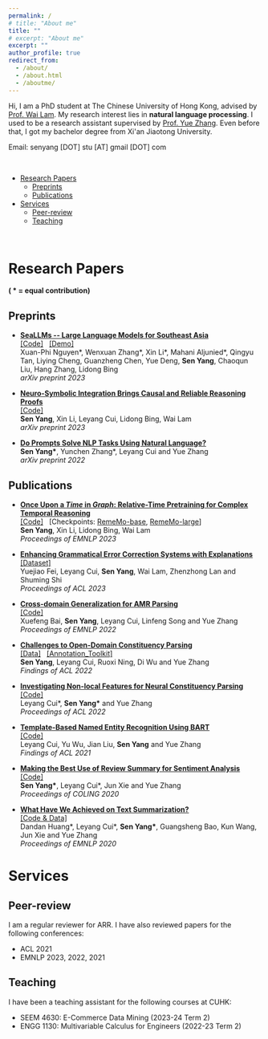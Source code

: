 ```yaml
---
permalink: /
# title: "About me"
title: ""
# excerpt: "About me"
excerpt: ""
author_profile: true
redirect_from: 
  - /about/
  - /about.html
  - /aboutme/
---
```




Hi, I am a PhD student at The Chinese University of Hong Kong, advised by [Prof. Wai Lam](https://www.se.cuhk.edu.hk/people/academic-staff/prof-lam-wai/). My research interest lies in **natural language processing**. I used to be a research assistant supervised by [Prof. Yue Zhang](https://frcchang.github.io/). Even before that, I got my bachelor degree from Xi'an Jiaotong University.


Email: senyang [DOT] stu [AT] gmail [DOT] com

&nbsp;  


- [Research Papers](#research-papers)
  - [Preprints](#preprints)
  - [Publications](#publications)
- [Services](#services)
  - [Peer-review](#peer-review)
  - [Teaching](#teaching)
  
  
&nbsp;  
  
<!-- &nbsp;   -->


  

# Research Papers  
**( * = equal contribution)**  


## Preprints

  * [**SeaLLMs -- Large Language Models for Southeast Asia**](https://arxiv.org/abs/2312.00738)  \
    [[Code]](https://github.com/DAMO-NLP-SG/SeaLLMs) &nbsp; [[Demo]](https://huggingface.co/SeaLLMs/SeaLLM-13B-Chat) \
    Xuan-Phi Nguyen\*, Wenxuan Zhang\*, Xin Li\*, Mahani Aljunied\*, Qingyu Tan, Liying Cheng, Guanzheng Chen, Yue Deng, **Sen Yang**, Chaoqun Liu, Hang Zhang, Lidong Bing \
    *arXiv preprint 2023* 

  * [**Neuro-Symbolic Integration Brings Causal and Reliable Reasoning Proofs**](https://arxiv.org/abs/2311.09802)  \
    [[Code]](https://github.com/DAMO-NLP-SG/CaRing) \
    **Sen Yang**, Xin Li, Leyang Cui, Lidong Bing, Wai Lam \
    *arXiv preprint 2023* 

  * [**Do Prompts Solve NLP Tasks Using Natural Language?**](https://arxiv.org/abs/2203.00902)  \
  **Sen Yang\***, Yunchen Zhang\*, Leyang Cui and Yue Zhang \
  *arXiv preprint 2022* 


## Publications

* [**Once Upon a *Time* in *Graph*: Relative-Time Pretraining for Complex Temporal Reasoning**](https://arxiv.org/abs/2310.14709) \
  [[Code]](https://github.com/DAMO-NLP-SG/RemeMo) &nbsp; [Checkpoints: [RemeMo-base](https://huggingface.co/DAMO-NLP-SG/rememo-base), [RemeMo-large](https://huggingface.co/DAMO-NLP-SG/rememo-large)] \
  **Sen Yang**, Xin Li, Lidong Bing, Wai Lam \
  *Proceedings of EMNLP 2023*

* [**Enhancing Grammatical Error Correction Systems with Explanations**](https://aclanthology.org/2023.acl-long.413/) \
  [[Dataset]](https://github.com/lorafei/Explainable_GEC) \
  Yuejiao Fei, Leyang Cui, **Sen Yang**, Wai Lam, Zhenzhong Lan and Shuming Shi \
  *Proceedings of ACL 2023*

* [**Cross-domain Generalization for AMR Parsing**](https://aclanthology.org/2022.emnlp-main.749/) \
  [[Code]](https://github.com/goodbai-nlp/AMR-DomainAdaptation) \
  Xuefeng Bai, **Sen Yang**, Leyang Cui, Linfeng Song and Yue Zhang \
  *Proceedings of EMNLP 2022*

* [**Challenges to Open-Domain Constituency Parsing**](https://aclanthology.org/2022.findings-acl.11/) \
  [[Data]](https://github.com/RingoS/multi-domain-parsing-analysis) &nbsp;  [[Annotation_Toolkit]](https://github.com/Nealcly/AnnoCons) \
  **Sen Yang**, Leyang Cui, Ruoxi Ning, Di Wu and Yue Zhang \
  *Findings of ACL 2022* 

* [**Investigating Non-local Features for Neural Constituency Parsing**](https://aclanthology.org/2022.acl-long.146/)  \
[[Code]](https://github.com/RingoS/nfc-parser) \
  Leyang Cui\*, **Sen Yang\*** and Yue Zhang \
  *Proceedings of ACL 2022* 

* [**Template-Based Named Entity Recognition Using BART**](https://aclanthology.org/2021.findings-acl.161) \
[[Code]](https://github.com/Nealcly/templateNER) \
  Leyang Cui, Yu Wu, Jian Liu, **Sen Yang** and Yue Zhang \
  *Findings of ACL 2021* 

* [**Making the Best Use of Review Summary for Sentiment Analysis**](https://www.aclweb.org/anthology/2020.coling-main.15) \
[[Code]](https://github.com/RingoS/sentiment-review-summary) \
  **Sen Yang\***, Leyang Cui\*, Jun Xie and Yue Zhang \
  *Proceedings of COLING 2020* 

* [**What Have We Achieved on Text Summarization?**](https://www.aclweb.org/anthology/2020.emnlp-main.33)  \
[[Code & Data]](https://github.com/hddbang/PolyTope) \
  Dandan Huang\*, Leyang Cui\*, **Sen Yang\***, Guangsheng Bao, Kun Wang, Jun Xie and Yue Zhang \
  *Proceedings of EMNLP 2020* 


# Services

## Peer-review
I am a regular reviewer for ARR. I have also reviewed papers for the following conferences:
* ACL 2021
* EMNLP 2023, 2022, 2021

## Teaching
I have been a teaching assistant for the following courses at CUHK:
* SEEM 4630: E-Commerce Data Mining (2023-24 Term 2)
* ENGG 1130: Multivariable Calculus for Engineers (2022-23 Term 2)



<!-- # Publications

## Published

  ( * indicates equal contribution)


* **Challenges to Open-Domain Constituency Parsing** \
  in Findings of ACL, 2022 \
  **Sen Yang**, Leyang Cui, Ruoxi Ning, Di Wu and Yue Zhang

* **Investigating Non-local Features for Neural Constituency Parsing** \
  in Proceedings of ACL, 2022 \
  Leyang Cui\*, **Sen Yang\*** and Yue Zhang

* **Template-Based Named Entity Recognition Using BART** [[pdf](https://aclanthology.org/2021.findings-acl.161.pdf)] [[bib](https://aclanthology.org/2021.findings-acl.161.bib)] \
  in Findings of the 59th Annual Meeting of the Association for Computational Linguistics (ACL), 2021 \
  Leyang Cui, Yu Wu, Jian Liu, **Sen Yang** and Yue Zhang

* **Making the Best Use of Review Summary for Sentiment Analysis** [[pdf](https://www.aclweb.org/anthology/2020.coling-main.15.pdf)] [[bib](https://www.aclweb.org/anthology/2020.coling-main.15.bib)] \
  in Proceedings of the 28th International Conference on Computational Linguistics (COLING), 2020 \
  **Sen Yang\***, Leyang Cui\*, Jun Xie and Yue Zhang

* **What Have We Achieved on Text Summarization?** [[pdf](https://www.aclweb.org/anthology/2020.emnlp-main.33.pdf)] [[bib](https://www.aclweb.org/anthology/2020.emnlp-main.33.bib)] \
  in Proceedings of the 2020 Conference on Empirical Methods in Natural Language Processing (EMNLP), 2020 \
  Dandan Huang\*, Leyang Cui\*, **Sen Yang\***, Guangsheng Bao, Kun Wang, Jun Xie and Yue Zhang


## Preprint

  ( * indicates equal contribution) -->



<!-- * **Investigating Non-local Features for Neural Constituency Parsing** [[pdf](https://arxiv.org/abs/2109.12814)]  \
  arXiv prepreint \
  Leyang Cui\*, **Sen Yang\*** and Yue Zhang -->



<!--
A data-driven personal website
======
Like many other Jekyll-based GitHub Pages templates, academicpages makes you separate the website's content from its form. The content & metadata of your website are in structured markdown files, while various other files constitute the theme, specifying how to transform that content & metadata into HTML pages. You keep these various markdown (.md), YAML (.yml), HTML, and CSS files in a public GitHub repository. Each time you commit and push an update to the repository, the [GitHub pages](https://pages.github.com/) service creates static HTML pages based on these files, which are hosted on GitHub's servers free of charge.

Many of the features of dynamic content management systems (like Wordpress) can be achieved in this fashion, using a fraction of the computational resources and with far less vulnerability to hacking and DDoSing. You can also modify the theme to your heart's content without touching the content of your site. If you get to a point where you've broken something in Jekyll/HTML/CSS beyond repair, your markdown files describing your talks, publications, etc. are safe. You can rollback the changes or even delete the repository and start over -- just be sure to save the markdown files! Finally, you can also write scripts that process the structured data on the site, such as [this one](https://github.com/academicpages/academicpages.github.io/blob/master/talkmap.ipynb) that analyzes metadata in pages about talks to display [a map of every location you've given a talk](https://academicpages.github.io/talkmap.html).

Getting started
======
1. Register a GitHub account if you don't have one and confirm your e-mail (required!)
1. Fork [this repository](https://github.com/academicpages/academicpages.github.io) by clicking the "fork" button in the top right. 
1. Go to the repository's settings (rightmost item in the tabs that start with "Code", should be below "Unwatch"). Rename the repository "[your GitHub username].github.io", which will also be your website's URL.
1. Set site-wide configuration and create content & metadata (see below -- also see [this set of diffs](http://archive.is/3TPas) showing what files were changed to set up [an example site](https://getorg-testacct.github.io) for a user with the username "getorg-testacct")
1. Upload any files (like PDFs, .zip files, etc.) to the files/ directory. They will appear at https://[your GitHub username].github.io/files/example.pdf.  
1. Check status by going to the repository settings, in the "GitHub pages" section

Site-wide configuration
------
The main configuration file for the site is in the base directory in [_config.yml](https://github.com/academicpages/academicpages.github.io/blob/master/_config.yml), which defines the content in the sidebars and other site-wide features. You will need to replace the default variables with ones about yourself and your site's github repository. The configuration file for the top menu is in [_data/navigation.yml](https://github.com/academicpages/academicpages.github.io/blob/master/_data/navigation.yml). For example, if you don't have a portfolio or blog posts, you can remove those items from that navigation.yml file to remove them from the header. 

Create content & metadata
------
For site content, there is one markdown file for each type of content, which are stored in directories like _publications, _talks, _posts, _teaching, or _pages. For example, each talk is a markdown file in the [_talks directory](https://github.com/academicpages/academicpages.github.io/tree/master/_talks). At the top of each markdown file is structured data in YAML about the talk, which the theme will parse to do lots of cool stuff. The same structured data about a talk is used to generate the list of talks on the [Talks page](https://academicpages.github.io/talks), each [individual page](https://academicpages.github.io/talks/2012-03-01-talk-1) for specific talks, the talks section for the [CV page](https://academicpages.github.io/cv), and the [map of places you've given a talk](https://academicpages.github.io/talkmap.html) (if you run this [python file](https://github.com/academicpages/academicpages.github.io/blob/master/talkmap.py) or [Jupyter notebook](https://github.com/academicpages/academicpages.github.io/blob/master/talkmap.ipynb), which creates the HTML for the map based on the contents of the _talks directory).

**Markdown generator**

I have also created [a set of Jupyter notebooks](https://github.com/academicpages/academicpages.github.io/tree/master/markdown_generator
) that converts a CSV containing structured data about talks or presentations into individual markdown files that will be properly formatted for the academicpages template. The sample CSVs in that directory are the ones I used to create my own personal website at stuartgeiger.com. My usual workflow is that I keep a spreadsheet of my publications and talks, then run the code in these notebooks to generate the markdown files, then commit and push them to the GitHub repository.

How to edit your site's GitHub repository
------
Many people use a git client to create files on their local computer and then push them to GitHub's servers. If you are not familiar with git, you can directly edit these configuration and markdown files directly in the github.com interface. Navigate to a file (like [this one](https://github.com/academicpages/academicpages.github.io/blob/master/_talks/2012-03-01-talk-1.md) and click the pencil icon in the top right of the content preview (to the right of the "Raw | Blame | History" buttons). You can delete a file by clicking the trashcan icon to the right of the pencil icon. You can also create new files or upload files by navigating to a directory and clicking the "Create new file" or "Upload files" buttons. 

Example: editing a markdown file for a talk
![Editing a markdown file for a talk](/images/editing-talk.png)

For more info
------
More info about configuring academicpages can be found in [the guide](https://academicpages.github.io/markdown/). The [guides for the Minimal Mistakes theme](https://mmistakes.github.io/minimal-mistakes/docs/configuration/) (which this theme was forked from) might also be helpful.
-->
